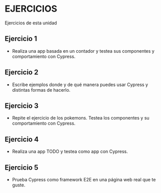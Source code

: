 # EJERCICIOS
Ejercicios de esta unidad


## Ejercicio 1 
- Realiza una app basada en un contador y testea sus componentes y comportamiento con Cypress.

## Ejercicio 2
- Escribe ejemplos donde y de qué manera puedes usar Cypress y distintas formas de hacerlo.


## Ejercicio 3
- Repite el ejercicio de los pokemons. Testea los componentes y su comportamiento con Cypress.

## Ejercicio 4
- Realiza una app TODO y testea como app con Cypress. 

## Ejercicio 5
- Prueba Cypress como framework E2E en una página web real que te guste.